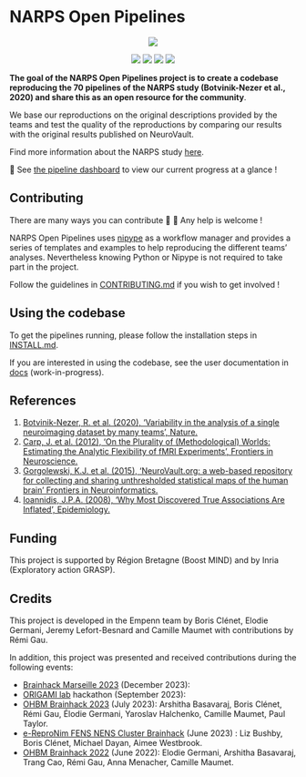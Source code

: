 # NARPS Open Pipelines

<p align="center">
	<img src="assets/images/project_illustration.png"/> 
</p>

<p align="center">
    <a href="https://github.com/Inria-Empenn/narps_open_pipelines/actions/workflows/unit_tests.yml" alt="Unit tests status">
        <img src="https://img.shields.io/github/actions/workflow/status/Inria-Empenn/narps_open_pipelines/unit_tests.yml?label=unit%20tests" /></a>
    <a href="https://github.com/Inria-Empenn/narps_open_pipelines/actions/workflows/code_quality.yml" alt="Code quality status">
        <img src="https://img.shields.io/github/actions/workflow/status/Inria-Empenn/narps_open_pipelines/code_quality.yml?label=code%20quality" /></a>
    <a href="https://github.com/Inria-Empenn/narps_open_pipelines/graphs/contributors" alt="Contributors">
        <img src="https://img.shields.io/github/contributors/Inria-Empenn/narps_open_pipelines" /></a>
    <a href="https://github.com/Inria-Empenn/narps_open_pipelines/pulse" alt="Commit activity">
        <img src="https://img.shields.io/github/commit-activity/m/Inria-Empenn/narps_open_pipelines" /></a>
</p>

**The goal of the NARPS Open Pipelines project is to create a codebase reproducing the 70 pipelines of the NARPS study (Botvinik-Nezer et al., 2020) and share this as an open resource for the community**. 

We base our reproductions on the original descriptions provided by the teams and test the quality of the reproductions by comparing our results with the original results published on NeuroVault.

Find more information about the NARPS study [here](docs/narps.md).

:vertical_traffic_light: See [the pipeline dashboard](https://github.com/Inria-Empenn/narps_open_pipelines/wiki/pipeline_status) to view our current progress at a glance !

## Contributing

There are many ways you can contribute 🤗 :wave: Any help is welcome ! 

NARPS Open Pipelines uses [nipype](https://nipype.readthedocs.io/en/latest/index.html) as a workflow manager and provides a series of templates and examples to help reproducing the different teams’ analyses. Nevertheless knowing Python or Nipype is not required to take part in the project.

Follow the guidelines in [CONTRIBUTING.md](/CONTRIBUTING.md) if you wish to get involved !

## Using the codebase

To get the pipelines running, please follow the installation steps in [INSTALL.md](/INSTALL.md).

If you are interested in using the codebase, see the user documentation in [docs](/docs/) (work-in-progress).

## References

1. [Botvinik-Nezer, R. et al. (2020), ‘Variability in the analysis of a single neuroimaging dataset by many teams’, Nature.](https://www.nature.com/articles/s41586-020-2314-9)
2. [Carp, J. et al. (2012), ‘On the Plurality of (Methodological) Worlds: Estimating the Analytic Flexibility of fMRI Experiments’, Frontiers in Neuroscience.](https://www.frontiersin.org/articles/10.3389/fnins.2012.00149/full)
3. [Gorgolewski, K.J. et al. (2015), ‘NeuroVault.org: a web-based repository for collecting and sharing unthresholded statistical maps of the human brain’ Frontiers in Neuroinformatics.](https://www.frontiersin.org/articles/10.3389/fninf.2015.00008/full)
4. [Ioannidis, J.P.A. (2008), ‘Why Most Discovered True Associations Are Inflated’, Epidemiology.](https://pubmed.ncbi.nlm.nih.gov/18633328/)

## Funding

This project is supported by Région Bretagne (Boost MIND) and by Inria (Exploratory action GRASP). 

## Credits

This project is developed in the Empenn team by Boris Clénet, Elodie Germani, Jeremy Lefort-Besnard and Camille Maumet with contributions by Rémi Gau.

In addition, this project was presented and received contributions during the following events:
 - [Brainhack Marseille 2023](https://brainhack-marseille.github.io/) (December 2023): 
 - [ORIGAMI lab](https://neurodatascience.github.io/) hackathon (September 2023): 
 - [OHBM Brainhack 2023](https://ohbm.github.io/hackathon2023/) (July 2023): Arshitha Basavaraj, Boris Clénet, Rémi Gau, Élodie Germani, Yaroslav Halchenko, Camille Maumet, Paul Taylor.
 - [e-ReproNim FENS NENS Cluster Brainhack](https://repro.school/2023-e-repronim-brainhack/) (June 2023) : Liz Bushby, Boris Clénet, Michael Dayan, Aimee Westbrook.
 - [OHBM Brainhack 2022](https://ohbm.github.io/hackathon2022/) (June 2022): Elodie Germani, Arshitha Basavaraj, Trang Cao, Rémi Gau, Anna Menacher, Camille Maumet.
